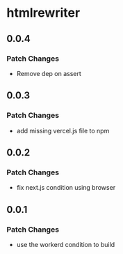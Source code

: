 # htmlrewriter

## 0.0.4

### Patch Changes

-   Remove dep on assert

## 0.0.3

### Patch Changes

-   add missing vercel.js file to npm

## 0.0.2

### Patch Changes

-   fix next.js condition using browser

## 0.0.1

### Patch Changes

-   use the workerd condition to build

